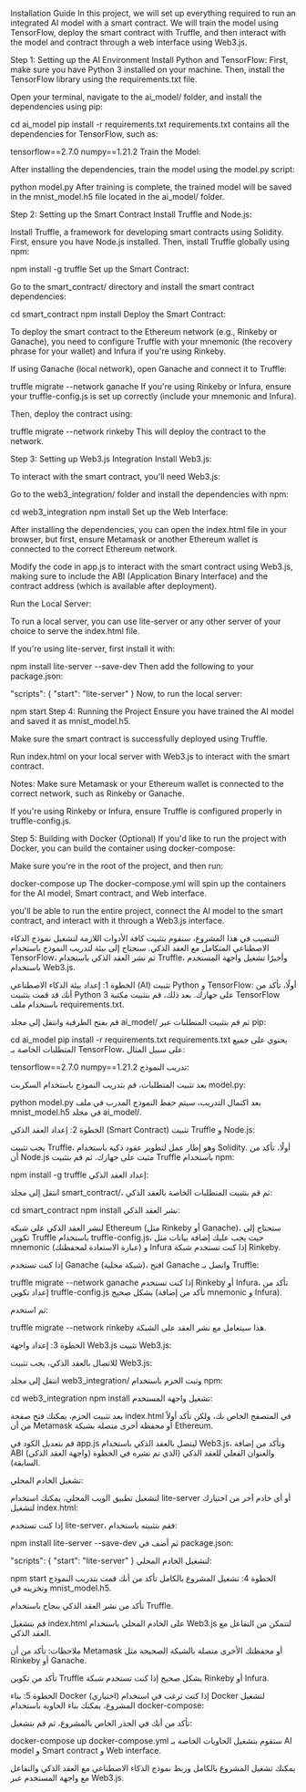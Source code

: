 Installation Guide
In this project, we will set up everything required to run an integrated AI model with a smart contract. We will train the model using TensorFlow, deploy the smart contract with Truffle, and then interact with the model and contract through a web interface using Web3.js.

Step 1: Setting up the AI Environment
Install Python and TensorFlow: First, make sure you have Python 3 installed on your machine. Then, install the TensorFlow library using the requirements.txt file.

Open your terminal, navigate to the ai_model/ folder, and install the dependencies using pip:


cd ai_model
pip install -r requirements.txt
requirements.txt contains all the dependencies for TensorFlow, such as:

tensorflow==2.7.0
numpy==1.21.2
Train the Model:

After installing the dependencies, train the model using the model.py script:

python model.py
After training is complete, the trained model will be saved in the mnist_model.h5 file located in the ai_model/ folder.

Step 2: Setting up the Smart Contract
Install Truffle and Node.js:

Install Truffle, a framework for developing smart contracts using Solidity. First, ensure you have Node.js installed. Then, install Truffle globally using npm:

npm install -g truffle
Set up the Smart Contract:

Go to the smart_contract/ directory and install the smart contract dependencies:

cd smart_contract
npm install
Deploy the Smart Contract:

To deploy the smart contract to the Ethereum network (e.g., Rinkeby or Ganache), you need to configure Truffle with your mnemonic (the recovery phrase for your wallet) and Infura if you're using Rinkeby.

If using Ganache (local network), open Ganache and connect it to Truffle:

truffle migrate --network ganache
If you're using Rinkeby or Infura, ensure your truffle-config.js is set up correctly (include your mnemonic and Infura).

Then, deploy the contract using:

truffle migrate --network rinkeby
This will deploy the contract to the network.

Step 3: Setting up Web3.js Integration
Install Web3.js:

To interact with the smart contract, you'll need Web3.js:

Go to the web3_integration/ folder and install the dependencies with npm:

cd web3_integration
npm install
Set up the Web Interface:

After installing the dependencies, you can open the index.html file in your browser, but first, ensure Metamask or another Ethereum wallet is connected to the correct Ethereum network.

Modify the code in app.js to interact with the smart contract using Web3.js, making sure to include the ABI (Application Binary Interface) and the contract address (which is available after deployment).

Run the Local Server:

To run a local server, you can use lite-server or any other server of your choice to serve the index.html file.

If you're using lite-server, first install it with:

npm install lite-server --save-dev
Then add the following to your package.json:

"scripts": {
  "start": "lite-server"
}
Now, to run the local server:

npm start
Step 4: Running the Project
Ensure you have trained the AI model and saved it as mnist_model.h5.

Make sure the smart contract is successfully deployed using Truffle.

Run index.html on your local server with Web3.js to interact with the smart contract.

Notes:
Make sure Metamask or your Ethereum wallet is connected to the correct network, such as Rinkeby or Ganache.

If you're using Rinkeby or Infura, ensure Truffle is configured properly in truffle-config.js.

Step 5: Building with Docker (Optional)
If you'd like to run the project with Docker, you can build the container using docker-compose:

Make sure you're in the root of the project, and then run:


docker-compose up
The docker-compose.yml will spin up the containers for the AI model, Smart contract, and Web interface.

 you'll be able to run the entire project, connect the AI model to the smart contract, and interact with it through a Web3.js interface.




التنصيب
في هذا المشروع، سنقوم بتثبيت كافة الأدوات اللازمة لتشغيل نموذج الذكاء الاصطناعي المتكامل مع العقد الذكي. سنحتاج إلى بيئة لتدريب النموذج باستخدام TensorFlow، ثم نشر العقد الذكي باستخدام Truffle، وأخيرًا تشغيل واجهة المستخدم باستخدام Web3.js.

الخطوة 1: إعداد بيئة الذكاء الاصطناعي (AI)
تثبيت Python و TensorFlow: أولًا، تأكد من أنك قد قمت بتثبيت Python 3 على جهازك. بعد ذلك، قم بتثبيت مكتبة TensorFlow باستخدام ملف requirements.txt.

قم بفتح الطرفية وانتقل إلى مجلد ai_model/ ثم قم بتثبيت المتطلبات عبر pip:


cd ai_model
pip install -r requirements.txt
requirements.txt يحتوي على جميع المتطلبات الخاصة بـ TensorFlow، على سبيل المثال:



tensorflow==2.7.0
numpy==1.21.2
تدريب النموذج:

بعد تثبيت المتطلبات، قم بتدريب النموذج باستخدام السكربت model.py:


python model.py
بعد اكتمال التدريب، سيتم حفظ النموذج المدرب في ملف mnist_model.h5 في مجلد ai_model/.

الخطوة 2: إعداد العقد الذكي (Smart Contract)
تثبيت Truffle و Node.js:

يجب تثبيت Truffle، وهو إطار عمل لتطوير عقود ذكية باستخدام Solidity. أولًا، تأكد من أن Node.js مثبت على جهازك. ثم قم بتثبيت Truffle باستخدام npm:



npm install -g truffle
إعداد العقد الذكي:

انتقل إلى مجلد smart_contract/، ثم قم بتثبيت المتطلبات الخاصة بالعقد الذكي:



cd smart_contract
npm install
نشر العقد الذكي:

لنشر العقد الذكي على شبكة Ethereum (مثل Rinkeby أو Ganache)، ستحتاج إلى تكوين Truffle باستخدام truffle-config.js، حيث يجب عليك إضافة بيانات مثل mnemonic (عبارة الاستعادة لمحفظتك) و Infura إذا كنت تستخدم شبكة Rinkeby.

إذا كنت تستخدم Ganache (شبكة محلية)، افتح Ganache واتصل بـ Truffle:


truffle migrate --network ganache
إذا كنت تستخدم Rinkeby أو Infura، تأكد من إعداد تكوين truffle-config.js بشكل صحيح (تأكد من إضافة mnemonic و Infura).

ثم استخدم:



truffle migrate --network rinkeby
هذا سيتعامل مع نشر العقد على الشبكة.

الخطوة 3: إعداد واجهة Web3.js
تثبيت Web3.js:

للاتصال بالعقد الذكي، يجب تثبيت Web3.js:

انتقل إلى مجلد web3_integration/ وثبت الحزم باستخدام npm:


cd web3_integration
npm install
تشغيل واجهة المستخدم:

بعد تثبيت الحزم، يمكنك فتح صفحة index.html في المتصفح الخاص بك، ولكن تأكد أولاً من أن Metamask أو محفظة أخرى متصلة بشبكة Ethereum.

قم بتعديل الكود في app.js ليتصل بالعقد الذكي باستخدام Web3.js، وتأكد من إضافة ABI (واجهة العقد الذكي) والعنوان الفعلي للعقد الذكي (الذي تم نشره في الخطوة السابقة).

تشغيل الخادم المحلي:

لتشغيل تطبيق الويب المحلي، يمكنك استخدام lite-server أو أي خادم آخر من اختيارك لتشغيل index.html:

إذا كنت تستخدم lite-server، فقم بتثبيته باستخدام:



npm install lite-server --save-dev
ثم أضف في package.json:



"scripts": {
  "start": "lite-server"
}
لتشغيل الخادم المحلي:


npm start
الخطوة 4: تشغيل المشروع بالكامل
تأكد من أنك قمت بتدريب النموذج وتخزينه في mnist_model.h5.

تأكد من نشر العقد الذكي بنجاح باستخدام Truffle.

قم بتشغيل index.html على الخادم المحلي باستخدام Web3.js لتتمكن من التفاعل مع العقد الذكي.

ملاحظات:
تأكد من أن Metamask أو محفظتك الأخرى متصلة بالشبكة الصحيحة مثل Rinkeby أو Ganache.

تأكد من تكوين Truffle بشكل صحيح إذا كنت تستخدم شبكة Rinkeby أو Infura.

الخطوة 5: بناء Docker (اختياري)
إذا كنت ترغب في استخدام Docker لتشغيل المشروع، يمكنك بناء الحاوية باستخدام docker-compose:

تأكد من أنك في الجذر الخاص بالمشروع، ثم قم بتشغيل:


docker-compose up
docker-compose.yml ستقوم بتشغيل الحاويات الخاصة بـ AI model و Smart contract و Web interface.

يمكنك تشغيل المشروع بالكامل وربط نموذج الذكاء الاصطناعي مع العقد الذكي والتفاعل مع واجهة المستخدم عبر Web3.js.
